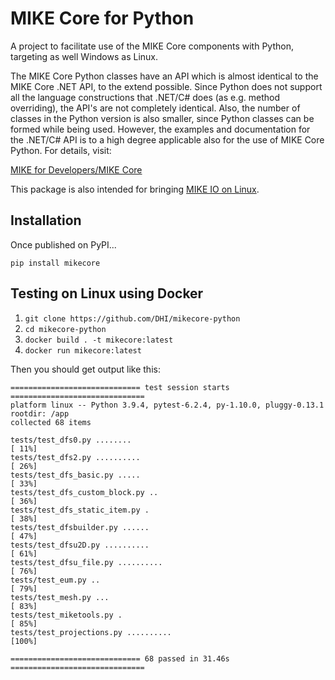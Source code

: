 # MIKE Core for Python

A project to facilitate use of the MIKE Core components with Python, targeting as
well Windows as Linux. 

The MIKE Core Python classes have an API which is almost identical to the MIKE Core .NET API, to the extend possible. 
Since Python does not support all the language constructions that .NET/C\# does (as e.g. method overriding),
the API's are not completely identical. Also, the number of classes in the Python version is also smaller, 
since Python classes can be formed while being used. However, the examples and documentation for the 
.NET/C\# API is to a high degree applicable also for the use of MIKE Core Python. For details, visit:

[MIKE for Developers/MIKE Core](http://docs.mikepoweredbydhi.com/core_libraries/core-libraries/)

This package is also intended for bringing
[MIKE IO on Linux](https://github.com/DHI/mikeio/issues/50). 

## Installation

Once published on PyPI...

```pip install mikecore```


## Testing on Linux using Docker

1. `git clone https://github.com/DHI/mikecore-python`
2. `cd mikecore-python`
2. `docker build . -t mikecore:latest`
3. `docker run mikecore:latest`

Then you should get output like this:
```
============================= test session starts ==============================
platform linux -- Python 3.9.4, pytest-6.2.4, py-1.10.0, pluggy-0.13.1
rootdir: /app
collected 68 items

tests/test_dfs0.py ........                                              [ 11%]
tests/test_dfs2.py ..........                                            [ 26%]
tests/test_dfs_basic.py .....                                            [ 33%]
tests/test_dfs_custom_block.py ..                                        [ 36%]
tests/test_dfs_static_item.py .                                          [ 38%]
tests/test_dfsbuilder.py ......                                          [ 47%]
tests/test_dfsu2D.py ..........                                          [ 61%]
tests/test_dfsu_file.py ..........                                       [ 76%]
tests/test_eum.py ..                                                     [ 79%]
tests/test_mesh.py ...                                                   [ 83%]
tests/test_miketools.py .                                                [ 85%]
tests/test_projections.py ..........                                     [100%]

============================= 68 passed in 31.46s ==============================
```


